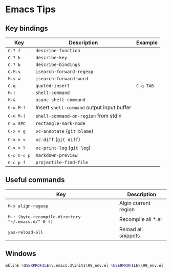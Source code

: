 # Emacs Tips

## Key bindings

| Key                     | Description                                | Example            |
| ----------------------- | ------------------------------------------ | ------------------ |
| <kbd>C-? f</kbd>        | `describe-function`                        |                    |
| <kbd>C-? k</kbd>        | `describe-key`                             |                    |
| <kbd>C-? b</kbd>        | `describe-bindings`                        |                    |
| <kbd>C-M-s</kbd>        | `isearch-forward-regexp`                   |                    |
| <kbd>M-s w</kbd>        | `isearch-forward-word`                     |                    |
| <kbd>C-q</kbd>          | `quoted-insert`                            | <kbd>C-q TAB</kbd> |
| <kbd>M-!</kbd>          | `shell-command`                            |                    |
| <kbd>M-&</kbd>          | `async-shell-command`                      |                    |
| <kbd>C-u M-!</kbd>      | Insert `shell-command` output input buffer |                    |
| <kbd>C-u M-&#124;</kbd> | `shell-command-on-region` from stdin       |                    |
| <kbd>C-x SPC</kbd>      | `rectangle-mark-mode`                      |                    |
| <kbd>C-x v g</kbd>      | `vc-annotate` (`git blame`)                |                    |
| <kbd>C-x v =</kbd>      | `vc-diff` (`git diff`)                     |                    |
| <kbd>C-x v l</kbd>      | `vc-print-log` (`git log`)                 |                    |
| <kbd>C-c C-c p</kbd>    | `markdown-preview`                         |                    |
| <kbd>C-c p f</kbd>      | `projectile-find-file`                     |                    |

## Useful commands

| Key                                                         | Description              |
| ----------------------------------------------------------- | ------------------------ |
| <kbd>M-x align-regexp</kbd>                                 | Algin current region     |
| <kbd>M-: (byte-recompile-directory "~/.emacs.d/" 0 t)</kbd> | Recompile all *.el       |
| <kbd>yas-reload-all</kbd>                                   | Reload all snippets      |

## Windows

```bat
mklink %USERPROFILE%\.emacs.d\inits\99_env.el %USERPROFILE%\99_env.el
```
